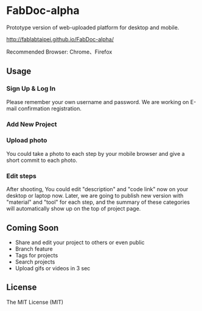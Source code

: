 # FabDoc-alpha
Prototype version of web-uploaded platform for desktop and mobile.

http://fablabtaipei.github.io/FabDoc-alpha/

Recommended Browser: Chrome、Firefox

## Usage
### Sign Up & Log In
Please remember your own username and password. We are working on E-mail confirmation registration.
### Add New Project
### Upload photo
You could take a photo to each step by your mobile browser and give a short commit to each photo.
### Edit steps
After shooting, You could edit "description" and "code link" now on your desktop or laptop now. Later, we are going to publish new version with "material" and "tool" for each step, and the summary of these categories will automatically show up on the top of project page.

## Coming Soon
* Share and edit your project to others or even public
* Branch feature
* Tags for projects
* Search projects 
* Upload gifs or videos in 3 sec

## License
The MIT License (MIT)
